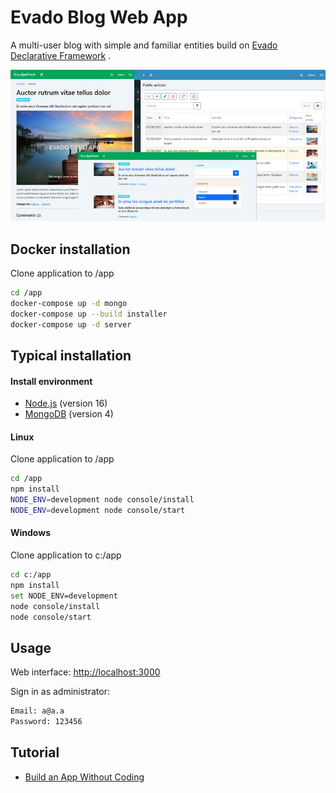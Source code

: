 # Evado Blog Web App

A multi-user blog with simple and familiar entities 
build on [Evado Declarative Framework](https://github.com/mkhorin/evado) .

[![Web app built on Evado declarative framework](doc/evado-app.jpg)](http://nervebit.com)

## Docker installation

Clone application to /app
```sh
cd /app
docker-compose up -d mongo
docker-compose up --build installer
docker-compose up -d server
```

## Typical installation

#### Install environment
- [Node.js](https://nodejs.org) (version 16)
- [MongoDB](https://www.mongodb.com/download-center/community) (version 4)

#### Linux
Clone application to /app
```sh
cd /app
npm install
NODE_ENV=development node console/install
NODE_ENV=development node console/start
```

#### Windows
Clone application to c:/app
```sh
cd c:/app
npm install
set NODE_ENV=development
node console/install
node console/start
```

## Usage

Web interface: [http://localhost:3000](http://localhost:3000)

Sign in as administrator:
```sh
Email: a@a.a
Password: 123456
```

## Tutorial
- [Build an App Without Coding](http://nervebit.com/evado/blog)